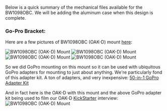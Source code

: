 Below is a quick summary of the mechanical files available for the BW1098OBC.  We will be adding the aluminum case when this design is complete.

### Go-Pro Bracket:

Here are a few pictures of BW1098OBC (OAK-D) mount [here](https://github.com/luxonis/depthai-hardware/blob/master/BW1098OBC_DepthAI_USB3C/Mechanical/1098obc_gopro_bracket%20v19.step):

![BW1098OBC (OAK-D) Mount](https://i.imgur.com/hwNvWAl.jpg)
![BW1098OBC (OAK-D) Mount](https://i.imgur.com/aPh4f4p.jpg)
![BW1098OBC (OAK-D) Mount](https://i.imgur.com/mxPx3bM.jpg)
![BW1098OBC (OAK-D) Mount](https://i.imgur.com/YJjjgSA.jpg)

So we did GoPro mounting on this mount so it can be used with ubiquitous GoPro adapters for mounting to just about anything.  We're particularly fond of this adapter kit.  A ton of adapters, and very inexpensive:
[50-in-1 GoPro Adapter Kit](https://www.amazon.com/gp/product/B01171X0UW/ref=ppx_yo_dt_b_search_asin_title?ie=UTF8&psc=1)

And in fact here is the OAK-D with this mount and the above GoPro adapter kit being used to film our OAK-D [KickStarter](https://www.kickstarter.com/projects/opencv/opencv-ai-kit/) interview:
![BW1098OBC (OAK-D) Mount](https://i.imgur.com/DpYd8wZ.jpg)
